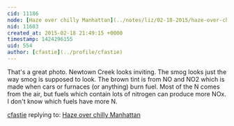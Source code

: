 ```yaml
---
cid: 11186
node: [Haze over chilly Manhattan](../notes/liz/02-18-2015/haze-over-chilly-manhattan)
nid: 11603
created_at: 2015-02-18 21:49:15 +0000
timestamp: 1424296155
uid: 554
author: [cfastie](../profile/cfastie)
---
```


That's a great photo. Newtown Creek looks inviting. The smog looks just the way smog is supposed to look. The brown tint is from NO and NO2 which is made when cars or furnaces (or anything) burn fuel. Most of the N comes from the air, but fuels which contain lots of nitrogen can produce more NOx. I don't know which fuels have more N.

[cfastie](../profile/cfastie) replying to: [Haze over chilly Manhattan](../notes/liz/02-18-2015/haze-over-chilly-manhattan)

